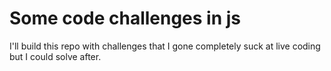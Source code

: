 # Some code challenges in js

I'll build this repo with challenges that I gone completely suck at live coding but I could solve after.
